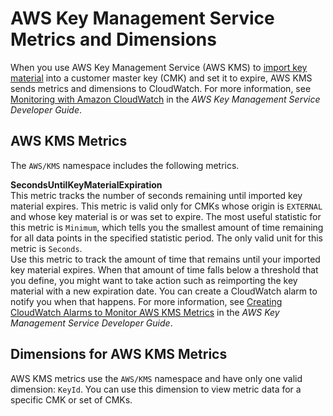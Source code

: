 # AWS Key Management Service Metrics and Dimensions<a name="kms-metricscollected"></a>

When you use AWS Key Management Service \(AWS KMS\) to [import key material](https://docs.aws.amazon.com/kms/latest/developerguide/importing-keys.html) into a customer master key \(CMK\) and set it to expire, AWS KMS sends metrics and dimensions to CloudWatch\. For more information, see [Monitoring with Amazon CloudWatch](https://docs.aws.amazon.com/kms/latest/developerguide/monitoring-cloudwatch.html) in the *AWS Key Management Service Developer Guide*\.

## AWS KMS Metrics<a name="kms-metrics"></a>

The `AWS/KMS` namespace includes the following metrics\.

**SecondsUntilKeyMaterialExpiration**  
This metric tracks the number of seconds remaining until imported key material expires\. This metric is valid only for CMKs whose origin is `EXTERNAL` and whose key material is or was set to expire\. The most useful statistic for this metric is `Minimum`, which tells you the smallest amount of time remaining for all data points in the specified statistic period\. The only valid unit for this metric is `Seconds`\.  
Use this metric to track the amount of time that remains until your imported key material expires\. When that amount of time falls below a threshold that you define, you might want to take action such as reimporting the key material with a new expiration date\. You can create a CloudWatch alarm to notify you when that happens\. For more information, see [Creating CloudWatch Alarms to Monitor AWS KMS Metrics](https://docs.aws.amazon.com/kms/latest/developerguide/monitoring-cloudwatch.html#creating-alarms) in the *AWS Key Management Service Developer Guide*\.

## Dimensions for AWS KMS Metrics<a name="kms-dimensions"></a>

AWS KMS metrics use the `AWS/KMS` namespace and have only one valid dimension: `KeyId`\. You can use this dimension to view metric data for a specific CMK or set of CMKs\.